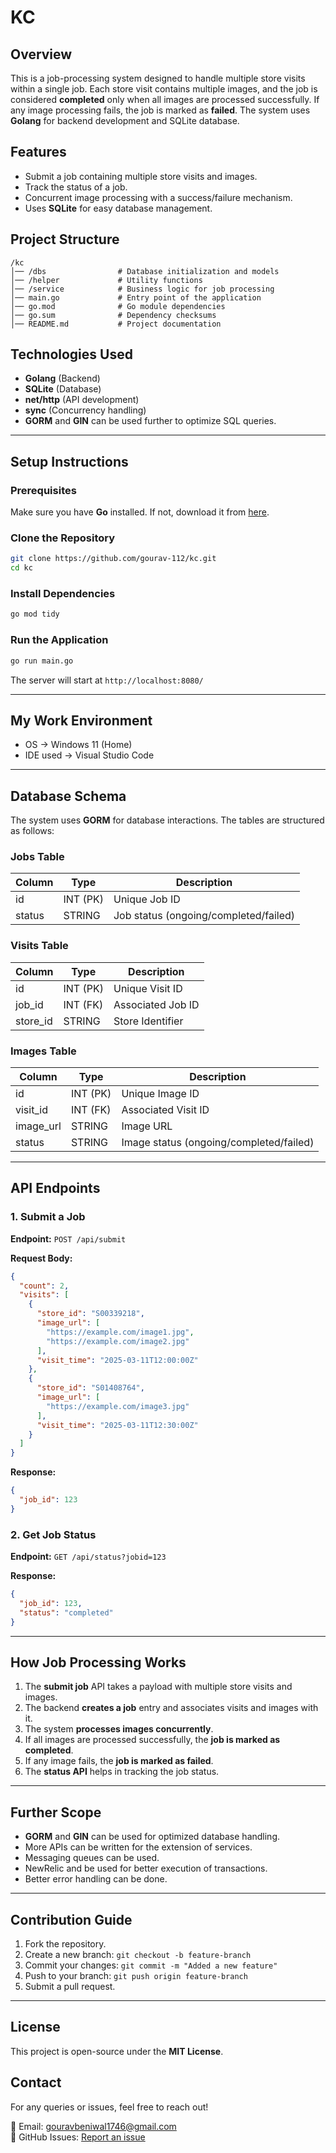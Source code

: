 # KC

## Overview
This is a job-processing system designed to handle multiple store visits within a single job. Each store visit contains multiple images, and the job is considered **completed** only when all images are processed successfully. If any image processing fails, the job is marked as **failed**. The system uses **Golang** for backend development and SQLite database.

## Features
- Submit a job containing multiple store visits and images.
- Track the status of a job.
- Concurrent image processing with a success/failure mechanism.
- Uses **SQLite** for easy database management.

## Project Structure
```
/kc
│── /dbs                # Database initialization and models
│── /helper             # Utility functions
│── /service            # Business logic for job processing
│── main.go             # Entry point of the application
│── go.mod              # Go module dependencies
│── go.sum              # Dependency checksums
│── README.md           # Project documentation
```

## Technologies Used
- **Golang** (Backend)
- **SQLite** (Database)
- **net/http** (API development)
- **sync** (Concurrency handling)
- **GORM** and **GIN** can be used further to optimize SQL queries.

---

## Setup Instructions

### Prerequisites
Make sure you have **Go** installed. If not, download it from [here](https://golang.org/dl/).

### Clone the Repository
```sh
git clone https://github.com/gourav-112/kc.git
cd kc
```

### Install Dependencies
```sh
go mod tidy
```

### Run the Application
```sh
go run main.go
```
The server will start at `http://localhost:8080/`

---


## My Work Environment
- OS -> Windows 11 (Home)
- IDE used -> Visual Studio Code

---

## Database Schema
The system uses **GORM** for database interactions. The tables are structured as follows:

### **Jobs Table**
| Column  | Type   | Description                          |
|---------|--------|--------------------------------------|
| id      | INT (PK) | Unique Job ID                     |
| status  | STRING  | Job status (ongoing/completed/failed) |

### **Visits Table**
| Column  | Type   | Description                          |
|---------|--------|--------------------------------------|
| id      | INT (PK) | Unique Visit ID                   |
| job_id  | INT (FK) | Associated Job ID                 |
| store_id | STRING | Store Identifier                   |

### **Images Table**
| Column  | Type   | Description                          |
|---------|--------|--------------------------------------|
| id      | INT (PK) | Unique Image ID                   |
| visit_id | INT (FK) | Associated Visit ID              |
| image_url | STRING | Image URL                         |
| status  | STRING  | Image status (ongoing/completed/failed) |

---

## API Endpoints

### **1. Submit a Job**
**Endpoint:** `POST /api/submit`

**Request Body:**
```json
{
  "count": 2,
  "visits": [
    {
      "store_id": "S00339218",
      "image_url": [
        "https://example.com/image1.jpg",
        "https://example.com/image2.jpg"
      ],
      "visit_time": "2025-03-11T12:00:00Z"
    },
    {
      "store_id": "S01408764",
      "image_url": [
        "https://example.com/image3.jpg"
      ],
      "visit_time": "2025-03-11T12:30:00Z"
    }
  ]
}
```

**Response:**
```json
{
  "job_id": 123
}
```

### **2. Get Job Status**
**Endpoint:** `GET /api/status?jobid=123`

**Response:**
```json
{
  "job_id": 123,
  "status": "completed"
}
```

---

## How Job Processing Works
1. The **submit job** API takes a payload with multiple store visits and images.
2. The backend **creates a job** entry and associates visits and images with it.
3. The system **processes images concurrently**.
4. If all images are processed successfully, the **job is marked as completed**.
5. If any image fails, the **job is marked as failed**.
6. The **status API** helps in tracking the job status.

---

## Further Scope
- **GORM** and **GIN** can be used for optimized database handling.
- More APIs can be written for the extension of services.
- Messaging queues can be used.
- NewRelic and be used for better execution of transactions.
- Better error handling can be done.

---

## Contribution Guide
1. Fork the repository.
2. Create a new branch: `git checkout -b feature-branch`
3. Commit your changes: `git commit -m "Added a new feature"`
4. Push to your branch: `git push origin feature-branch`
5. Submit a pull request.

---

## License
This project is open-source under the **MIT License**.

## Contact
For any queries or issues, feel free to reach out!

📧 Email: gouravbeniwal1746@gmail.com  
📌 GitHub Issues: [Report an issue](https://github.com/gourav-112/kc/issues)
